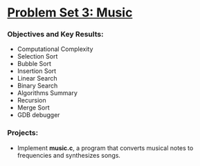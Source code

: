 # [Problem Set 3: Music](https://docs.cs50.net/2018/x/psets/3/pset3.html)

### Objectives and Key Results:
- Computational Complexity
- Selection Sort
- Bubble Sort
- Insertion Sort
- Linear Search
- Binary Search
- Algorithms Summary
- Recursion
- Merge Sort
- GDB debugger

### Projects:
- Implement **music.c**, a program that converts musical notes to frequencies and synthesizes songs.



